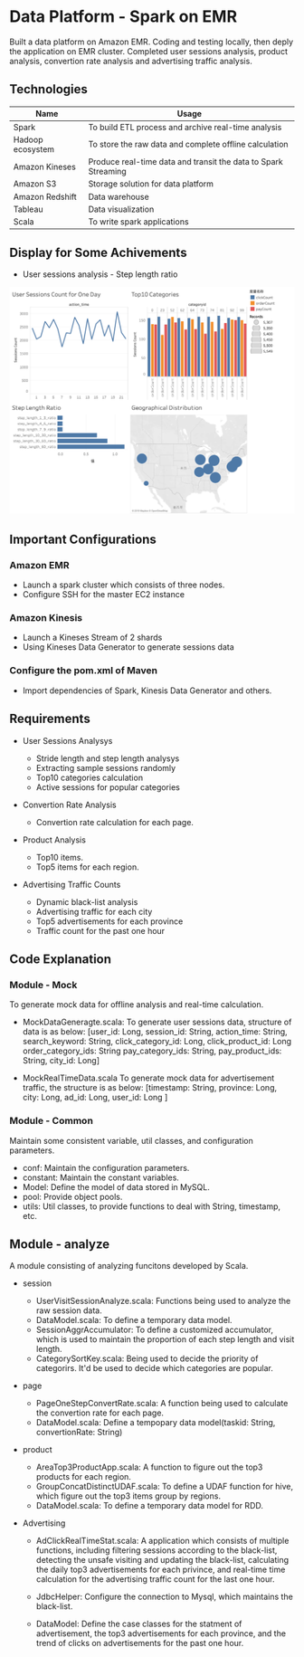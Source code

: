 # Data Platform - Spark on EMR
Built a data platform on Amazon EMR. Coding and testing locally, then deply the application on EMR cluster. Completed user sessions analysis, product analysis, convertion rate analysis and advertising traffic analysis.
 
## Technologies
| Name | Usage |
| --- | --- |
| Spark| To build ETL process and archive real-time analysis|
| Hadoop ecosystem | To store the raw data and complete offline calculation|
| Amazon Kineses | Produce real-time data and transit the data to Spark Streaming | 
| Amazon S3 | Storage solution for data platform |
| Amazon Redshift | Data warehouse |
| Tableau | Data visualization |
| Scala | To write spark applications |
 
 ## Display for Some Achivements
 - User sessions analysis - Step length ratio
 
 ![step](https://github.com/gef0604/Ecommerce_Data_Platform_On_EMR/blob/master/images/dash.png)
 
 
## Important Configurations
### Amazon EMR
- Launch a spark cluster which consists of three nodes.
- Configure SSH for the master EC2 instance

### Amazon Kinesis
- Launch a Kineses Stream of 2 shards
- Using Kineses Data Generator to generate sessions data

### Configure the pom.xml of Maven 
- Import dependencies of Spark, Kinesis Data Generator and others.

## Requirements
- User Sessions Analysys
    - Stride length and step length analysys
    - Extracting sample sessions randomly
    - Top10 categories calculation
    - Active sessions for popular categories
    
- Convertion Rate Analysis
    - Convertion rate calculation for each page.
    
- Product Analysis
    - Top10 items.
    - Top5 items for each region.
    
- Advertising Traffic Counts
    - Dynamic black-list analysis
    - Advertising traffic for each city
    - Top5 advertisements for each province
    - Traffic count for the past one hour

## Code Explanation 
### Module - Mock
To generate mock data for offline analysis and real-time calculation.
- MockDataGeneragte.scala: To generate user sessions data, structure of data is as below:
        [user_id: Long,
        session_id: String,
        action_time: String,
        search_keyword: String,
        click_category_id: Long,
        click_product_id: Long
        order_category_ids: String
        pay_category_ids: String,
        pay_product_ids: String,
        city_id: Long]
        
- MockRealTimeData.scala
To generate mock data for advertisement traffic, the structure is as below:
        [timestamp: String,
        province: Long,
        city: Long,
        ad_id: Long,
        user_id: Long
        ]
        
### Module - Common
Maintain some consistent variable, util classes, and configuration parameters.
- conf: Maintain the configuration parameters.
- constant: Maintain the constant variables.
- Model: Define the model of data stored in MySQL.
- pool: Provide object pools.
- utils: Util classes, to provide functions to deal with String, timestamp, etc.

## Module - analyze
A module consisting of analyzing funcitons developed by Scala.
- session
    - UserVisitSessionAnalyze.scala: Functions being used to analyze the raw session data.
    - DataModel.scala: To define a temporary data model.
    - SessionAggrAccumulator: To define a customized accumulator, which is used to maintain the proportion of each step length and visit length.
    - CategorySortKey.scala: Being used to decide the priority of categorirs. It'd be used to decide which categories are popular.
    
- page
    - PageOneStepConvertRate.scala: A function being used to calculate the convertion rate for each page.
    - DataModel.scala: Define a tempopary data model(taskid: String, convertionRate: String)
    
- product
    - AreaTop3ProductApp.scala: A function to figure out the top3 products for each region.
    - GroupConcatDistinctUDAF.scala: To define a UDAF function for hive, which figure out the top3 items group by regions.
    - DataModel.scala: To define a temporary data model for RDD.
    
- Advertising
    - AdClickRealTimeStat.scala: A application which consists of multiple functions, including filtering sessions according to the black-list, detecting the unsafe visiting and updating the black-list, calculating the daily top3 advertisements for each privince, and real-time time calculation for the advertising traffic count for the last one hour.
    
    - JdbcHelper: Configure the connection to Mysql, which maintains the black-list.
    - DataModel: Define the case classes for the statment of advertisement, the top3 advertisements for each province, and the trend of clicks on advertisements for the past one hour. 
    